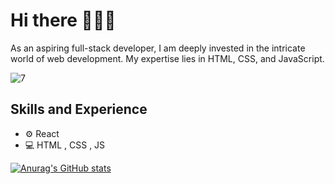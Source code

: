 # Hi there 🌟🌟🌟

As an aspiring full-stack developer, I am deeply invested in the intricate world of web development. My expertise lies in HTML, CSS, and JavaScript.

![7](https://github.com/s-s-sidhu/s-s-sidhu/assets/74487344/93c2b635-de44-4ba1-88e0-5954d4f431c1)



## Skills and Experience

* ⚙ React
* 💻 HTML , CSS , JS



[![Anurag's GitHub stats](https://github-readme-stats.vercel.app/api?username=s-s-sidhu)](https://github.com/anuraghazra/github-readme-stats)

